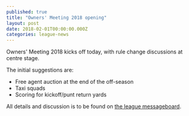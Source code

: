 ```yaml
---
published: true
title: "Owners' Meeting 2018 opening"
layout: post
date: 2018-02-01T00:00:00.000Z
categories: league-news
---
```


Owners' Meeting 2018 kicks off today, with rule change discussions at centre stage.

The initial suggestions are:

- Free agent auction at the end of the off-season
- Taxi squads
- Scoring for kickoff/punt return yards

All details and discussion is to be found on [the league messageboard](http://games.espn.com/ffl/tools/viewmessage?leagueId=7168&seasonId=2017&typeId=0&topicId=0&messageId=24).